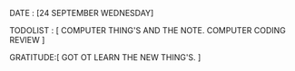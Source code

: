 DATE : [24 SEPTEMBER WEDNESDAY]

TODOLIST : [
    COMPUTER THING'S AND THE NOTE. 
    COMPUTER CODING REVIEW 
]

GRATITUDE:[
    GOT OT LEARN THE NEW THING'S. 
]